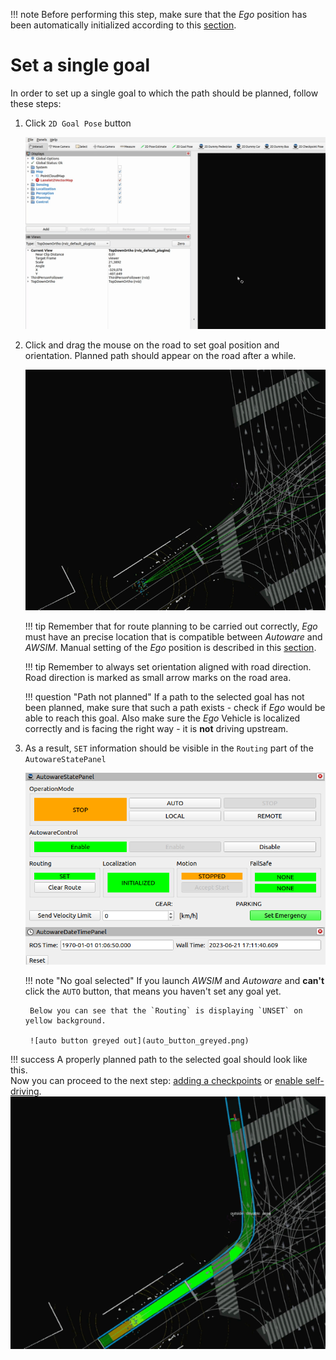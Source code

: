 !!! note
    Before performing this step, make sure that the *Ego* position has been automatically initialized according to this [section](../SetTheInitializationPosition/).

# Set a single goal
In order to set up a single goal to which the path should be planned, follow these steps:

1. Click `2D Goal Pose` button

    ![Goal button](click_goal_pose.gif)

1. Click and drag the mouse on the road to set goal position and orientation.
Planned path should appear on the road after a while.

    ![Click and drag goal pose](set_goal_pose.gif)

    !!! tip
        Remember that for route planning to be carried out correctly, *Ego* must have an precise location that is compatible between *Autoware* and *AWSIM*. 
        Manual setting of the *Ego* position is described in this [section](../SetTheInitializationPosition/).

    !!! tip
        Remember to always set orientation aligned with road direction. Road direction is marked as small arrow marks on the road area.

    !!! question "Path not planned"
        If a path to the selected goal has not been planned, make sure that such a path exists - check if *Ego* would be able to reach this goal.
        Also make sure the *Ego* Vehicle is localized correctly and is facing the right way - it is **not** driving upstream.

1. As a result, `SET` information should be visible in the `Routing` part of the `AutowareStatePanel`

    ![auto button available](auto_button_available.png)

    !!! note "No goal selected"
        If you launch *AWSIM* and *Autoware* and **can't** click the `AUTO` button, that means you haven't set any goal yet.
        
        Below you can see that the `Routing` is displaying `UNSET` on yellow background.

        ![auto button greyed out](auto_button_greyed.png)

!!! success
    A properly planned path to the selected goal should look like this.<br>
    Now you can proceed to the next step: [adding a checkpoints](../AddCheckpointsOnTheWayToTheGoal/) or [enable self-driving](../EnableSelf-driving/).
    ![success](success.png)
